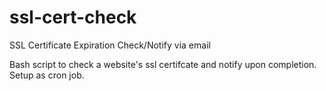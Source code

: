 # ssl-cert-check
SSL Certificate Expiration Check/Notify via email

Bash script to check a website's ssl certifcate and notify upon completion. Setup as cron job.
